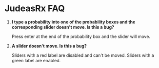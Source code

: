 # JudeasRx FAQ

1. **I type a probability into one of the probability boxes and the 
   corresponding slider doesn't move. Is this a bug?**

    Press enter at the end of the probability box and the slider will move.
2. **A slider doesn't move. Is this a bug?** 

   Sliders with a red 
label are disabled and can't be moved. Sliders with a green label are enabled.
